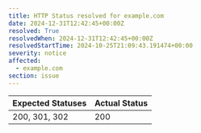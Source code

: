 ```yaml
---
title: HTTP Status resolved for example.com
date: 2024-12-31T12:42:45+00:00Z
resolved: True
resolvedWhen: 2024-12-31T12:42:45+00:00Z
resolvedStartTime: 2024-10-25T21:09:43.191474+00:00
severity: notice
affected:
  - example.com
section: issue
---
```


| Expected Statuses | Actual Status  |
|-------------------|----------------|
| 200, 301, 302 | 200 |
